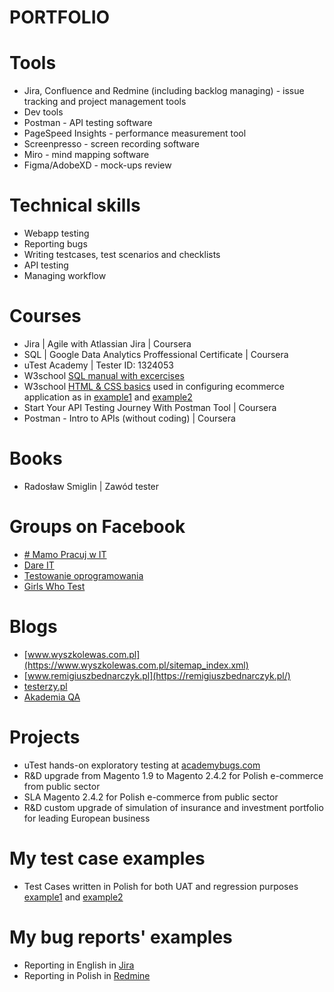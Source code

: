 # PORTFOLIO

# Tools
* Jira, Confluence and Redmine (including backlog managing) - issue tracking and project management tools
* Dev tools
* Postman - API testing software
* PageSpeed Insights - performance measurement tool
* Screenpresso - screen recording software
* Miro - mind mapping software
* Figma/AdobeXD - mock-ups review

# Technical skills
* Webapp testing
* Reporting bugs
* Writing testcases, test scenarios and checklists
* API testing
* Managing workflow

# Courses
* Jira | Agile with Atlassian Jira | Coursera
* SQL | Google Data Analytics Proffessional Certificate | Coursera
* uTest Academy | Tester ID: 1324053
* W3school [SQL manual with excercises](https://www.w3schools.com/sql/default.asp)
* W3school [HTML & CSS basics](https://www.w3schools.com/html/default.asp) used in configuring ecommerce application as in [example1](css1.png) and [example2](css2.png)
* Start Your API Testing Journey With Postman Tool | Coursera
* Postman - Intro to APIs (without coding) | Coursera

# Books
* Radosław Smiglin | Zawód tester

# Groups on Facebook
* [# Mamo Pracuj w IT](https://www.facebook.com/groups/mamopracujwit)
* [Dare IT](https://www.facebook.com/groups/dareit.io)
* [Testowanie oprogramowania](https://www.facebook.com/groups/TestowanieOprogramowania)
* [Girls Who Test](https://www.facebook.com/girls.who.test)

# Blogs
* [www.wyszkolewas.com.pl](https://www.wyszkolewas.com.pl/sitemap_index.xml)
* [www.remigiuszbednarczyk.pl](https://remigiuszbednarczyk.pl/)
* [testerzy.pl](https://testerzy.pl/)
* [Akademia QA](https://akademiaqa.pl)

# Projects
* uTest hands-on exploratory testing at [academybugs.com](https://drive.google.com/file/d/1hGRciTNBK3S67RKRgdIxfQIzu100fVp9/view?usp=sharing)
* R&D upgrade from Magento 1.9 to Magento 2.4.2 for Polish e-commerce from public sector
* SLA Magento 2.4.2 for Polish e-commerce from public sector
* R&D custom upgrade of simulation of insurance and investment portfolio for leading European business

# My test case examples
* Test Cases written in Polish for both UAT and regression purposes [example1](TestCase11.png) and [example2](TestCase12.png)

# My bug reports' examples
* Reporting in English in [Jira](JiraBugReport.png)
* Reporting in Polish in [Redmine](RedmineBugReport.png)
